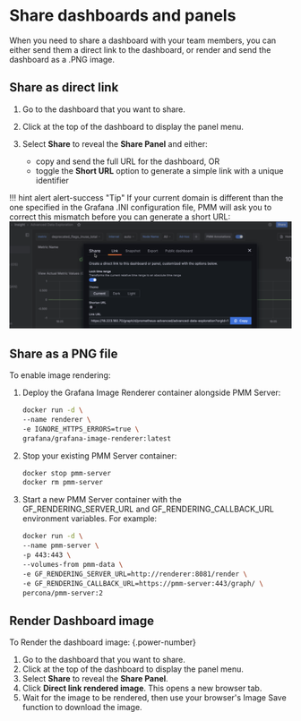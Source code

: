 # Share dashboards and panels

When you need to share a dashboard with your team members, you can either send them a direct link to the dashboard, or render and send the dashboard as a .PNG image.

## Share as direct link

1. Go to the dashboard that you want to share.
2. Click at the top of the dashboard to display the panel menu.
3. Select **Share** to reveal the **Share Panel** and either:  

    - copy and send the full URL for the dashboard, OR
    - toggle the **Short URL** option to generate a simple link with a unique identifier

!!! hint alert alert-success "Tip"
       If your current domain is different than the one specified in the Grafana .INI configuration file, PMM will ask you to correct this mismatch before you can generate a short URL:
    ![!image](../_images/PMM_Common_Panel_Menu_Share.png)

## Share as a PNG file

To enable image rendering:

1. Deploy the Grafana Image Renderer container alongside PMM Server:

   ```sh
   docker run -d \
   --name renderer \
   -e IGNORE_HTTPS_ERRORS=true \
   grafana/grafana-image-renderer:latest
   ```

2. Stop your existing PMM Server container:

   ```sh 
   docker stop pmm-server
   docker rm pmm-server
   ```

3. Start a new PMM Server container with the GF_RENDERING_SERVER_URL and GF_RENDERING_CALLBACK_URL environment variables. For example:

   ```sh
   docker run -d \
   --name pmm-server \
   -p 443:443 \
   --volumes-from pmm-data \   
   -e GF_RENDERING_SERVER_URL=http://renderer:8081/render \
   -e GF_RENDERING_CALLBACK_URL=https://pmm-server:443/graph/ \
   percona/pmm-server:2
   ```

## Render Dashboard image

To Render the dashboard image:
{.power-number}

1. Go to the dashboard that you want to share.
2. Click at the top of the dashboard to display the panel menu.
3. Select **Share** to reveal the **Share Panel**.
4. Click **Direct link rendered image**. This opens a new browser tab.
5. Wait for the image to be rendered, then use your browser's Image Save function to download the image.    
